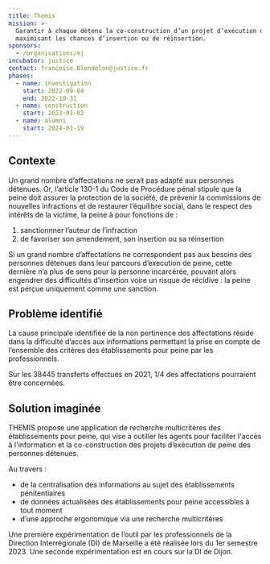 ```yaml
---
title: Themis
mission: >-
  Garantir à chaque détenu la co-construction d’un projet d’exécution de peine
  maximisant les chances d’insertion ou de réinsertion.
sponsors:
  - /organisations/mj
incubator: justice
contact: francoise.Blondelon@justice.fr
phases:
  - name: investigation
    start: 2022-09-04
    end: 2022-10-31
  - name: construction
    start: 2023-01-02
  - name: alumni
    start: 2024-01-19
---
```


## Contexte

Un grand nombre d’affectations ne serait pas adapté aux personnes détenues.
Or, l’article 130-1 du Code de Procédure pénal stipule que la peine doit assurer la protection de la société, de prévenir la commissions de nouvelles infractions et de restaurer l’équilibre social, dans le respect des intérêts de la victime, la peine à pour fonctions de :

1. sanctionnner l’auteur de l’infraction
2. de favoriser son amendement, son insertion ou sa réinsertion

Si un grand nombre d’affectations ne correspondent pas aux besoins des personnes détenues dans leur parcours d’execution de peine, cette dernière n’a plus de sens pour la personne incarcérée, pouvant alors engendrer des difficultés d’insertion voire un risque de récidive : la peine est perçue uniquement comme une sanction.

## Problème identifié

La cause principale identifiée de la non pertinence des affectations réside dans la difficulté d’accès aux informations permettant la prise en compte de l’ensemble des critères des établissements pour peine par les professionnels.

Sur les 38445 transferts effectués en 2021, 1/4 des affectations pourraient être concernées.

## Solution imaginée

THEMIS propose une application de recherche multicritères des établissements pour peine, qui vise à outiller les agents pour faciliter l'accès à l'information et la co-construction des projets d’exécution de peine des personnes détenues.

Au travers :

- de la centralisation des informations au sujet des établissements pénitentiaires
- de données actualisées des établissements pour peine accessibles à tout moment
- d’une approche ergonomique via une recherche multicritères

Une première expérimentation de l’outil par les professionnels de la Direction Interrégionale (DI) de Marseille a été réalisée lors du 1er semestre 2023. Une seconde expérimentation est en cours sur la DI de Dijon.
